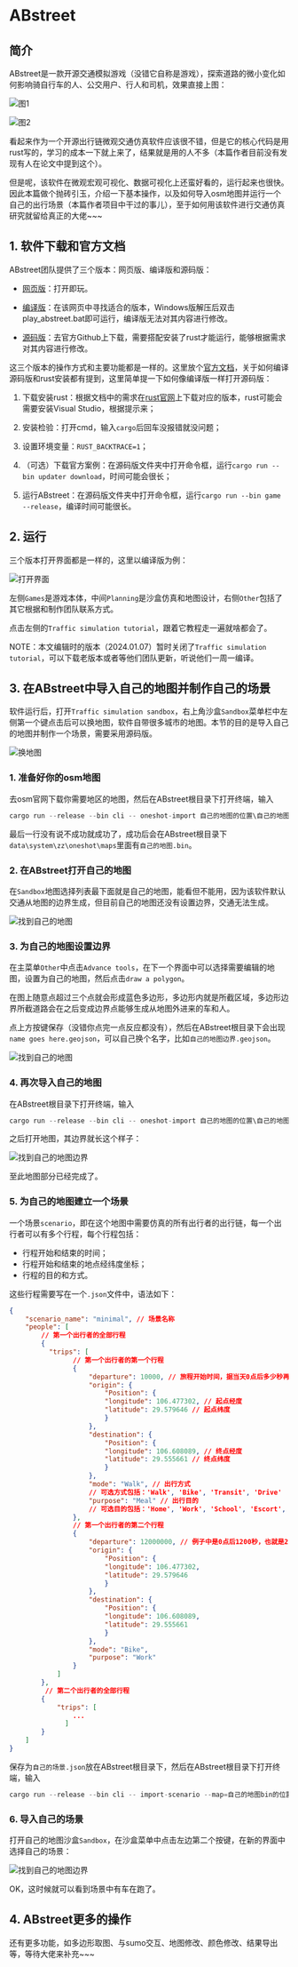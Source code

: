 <!--
 * @Author: CQZ
 * @Date: 2024-01-12 21:48:11
 * @Company: SEU
-->
# ABstreet

## 简介

ABstreet是一款开源交通模拟游戏（没错它自称是游戏），探索道路的微小变化如何影响骑自行车的人、公交用户、行人和司机，效果直接上图：

![图1](https://a-b-street.github.io/docs/project/history/retrospective/traffic_sim.gif)

![图2](https://a-b-street.github.io/docs/project/history/retrospective/santa.gif)

看起来作为一个开源出行链微观交通仿真软件应该很不错，但是它的核心代码是用rust写的，学习的成本一下就上来了，结果就是用的人不多（本篇作者目前没有发现有人在论文中提到这个）。

但是呢，该软件在微观宏观可视化、数据可视化上还蛮好看的，运行起来也很快。因此本篇做个抛砖引玉，介绍一下基本操作，以及如何导入osm地图并运行一个自己的出行场景（本篇作者项目中干过的事儿），至于如何用该软件进行交通仿真研究就留给真正的大佬~~~

## 1. 软件下载和官方文档

ABstreet团队提供了三个版本：网页版、编译版和源码版：

* [网页版](https://play.abstreet.org/0.3.49/abstreet.html)：打开即玩。

* [编译版](https://a-b-street.github.io/docs/user/index.html)：在该网页中寻找适合的版本，Windows版解压后双击play_abstreet.bat即可运行，编译版无法对其内容进行修改。

* [源码版](https://github.com/a-b-street/abstreet)：去官方Github上下载，需要搭配安装了rust才能运行，能够根据需求对其内容进行修改。

这三个版本的操作方式和主要功能都是一样的。这里放个[官方文档](https://a-b-street.github.io/docs/index.html)，关于如何编译源码版和rust安装都有提到，这里简单提一下如何像编译版一样打开源码版：

1. 下载安装rust：根据文档中的需求在[rust官网](https://www.rust-lang.org/tools/install)上下载对应的版本，rust可能会需要安装Visual Studio，根据提示来；

2. 安装检验：打开cmd，输入`cargo`后回车没报错就没问题；

3. 设置环境变量：`RUST_BACKTRACE=1`；

4. （可选）下载官方案例：在源码版文件夹中打开命令框，运行`cargo run --bin updater download`，时间可能会很长；

5. 运行ABstreet：在源码版文件夹中打开命令框，运行`cargo run --bin game --release`，编译时间可能很长。

## 2. 运行

三个版本打开界面都是一样的，这里以编译版为例：

![打开界面](Attachments/abs-main.png)

左侧`Games`是游戏本体，中间`Planning`是沙盒仿真和地图设计，右侧`Other`包括了其它根据和制作团队联系方式。

点击左侧的`Traffic simulation tutorial`，跟着它教程走一遍就啥都会了。

NOTE：本文编辑时的版本（2024.01.07）暂时关闭了`Traffic simulation tutorial`，可以下载老版本或者等他们团队更新，听说他们一周一编译。

## 3. 在ABstreet中导入自己的地图并制作自己的场景

软件运行后，打开`Traffic simulation sandbox`，右上角沙盒`Sandbox`菜单栏中左侧第一个键点击后可以换地图，软件自带很多城市的地图。本节的目的是导入自己的地图并制作一个场景，需要采用源码版。

![换地图](Attachments/abs-map.png)

### 1. 准备好你的osm地图

去osm官网下载你需要地区的地图，然后在ABstreet根目录下打开终端，输入

```rust
cargo run --release --bin cli -- oneshot-import 自己的地图的位置\自己的地图.osm
```

最后一行没有说不成功就成功了，成功后会在ABstreet根目录下`data\system\zz\oneshot\maps`里面有`自己的地图.bin`。

### 2. 在ABstreet打开自己的地图

在`Sandbox`地图选择列表最下面就是自己的地图，能看但不能用，因为该软件默认交通从地图的边界生成，但目前自己的地图还没有设置边界，交通无法生成。

![找到自己的地图](Attachments/abs-cutmap.png)

### 3. 为自己的地图设置边界

在主菜单`Other`中点击`Advance tools`，在下一个界面中可以选择需要编辑的地图，设置为自己的地图，然后点击`draw a polygon`。

在图上随意点超过三个点就会形成蓝色多边形，多边形内就是所截区域，多边形边界所截道路会在之后变成边界点能够生成从地图外进来的车和人。

点上方按键保存（没错你点完一点反应都没有），然后在ABstreet根目录下会出现
`name goes here.geojson`，可以自己换个名字，比如`自己的地图边界.geojson`。

![找到自己的地图](Attachments/abs-b.png)

### 4. 再次导入自己的地图

在ABstreet根目录下打开终端，输入

```rust
cargo run --release --bin cli -- oneshot-import 自己的地图的位置\自己的地图.osm --clip-path=自己的地图边界的位置\自己的地图边界.geojson
```

之后打开地图，其边界就长这个样子：

![找到自己的地图边界](Attachments/abs-bnow.png)

至此地图部分已经完成了。

### 5. 为自己的地图建立一个场景

一个场景`scenario`，即在这个地图中需要仿真的所有出行者的出行链，每一个出行者可以有多个行程，每个行程包括：

* 行程开始和结束的时间；
* 行程开始和结束的地点经纬度坐标；
* 行程的目的和方式。

这些行程需要写在一个`.json`文件中，语法如下：

```json
{
    "scenario_name": "minimal", // 场景名称
    "people": [
        // 第一个出行者的全部行程
        {
          "trips": [
                // 第一个出行者的第一个行程
                {
                    "departure": 10000, // 旅程开始时间，据当天0点后多少秒再加4个0，例子中是0点后1秒
                    "origin": {
                        "Position": {
                        "longitude": 106.477302, // 起点经度
                        "latitude": 29.579646 // 起点纬度
                        }
                    },
                    "destination": {
                        "Position": {
                        "longitude": 106.608089, // 终点经度
                        "latitude": 29.555661 // 终点纬度
                        }
                    },
                    "mode": "Walk", // 出行方式
                    // 可选方式包括：'Walk', 'Bike', 'Transit', 'Drive'
                    "purpose": "Meal" // 出行目的
                    // 可选目的包括：'Home', 'Work', 'School', 'Escort', 'PersonalBusiness', 'Shopping', 'Meal', 'Social', 'Recreation', 'Medical', 'ParkAndRideTransfer'
                },
                // 第一个出行者的第二个行程
                {
                    "departure": 12000000, // 例子中是0点后1200秒，也就是20分钟
                    "origin": {
                        "Position": {
                        "longitude": 106.477302,
                        "latitude": 29.579646
                        }
                    },
                    "destination": {
                        "Position": {
                        "longitude": 106.608089,
                        "latitude": 29.555661
                        }
                    },
                    "mode": "Bike",
                    "purpose": "Work"
                }
            ]
        },
         // 第二个出行者的全部行程
        {
            "trips": [
                ...
              ]
        }
    ]
}
```

保存为`自己的场景.json`放在ABstreet根目录下，然后在ABstreet根目录下打开终端，输入

```rust
cargo run --release --bin cli -- import-scenario --map=自己的地图bin的位置\自己的地图.bin --input=自己的场景.json --skip-problems
```

### 6. 导入自己的场景

打开自己的地图沙盒`Sandbox`，在沙盒菜单中点击左边第二个按键，在新的界面中选择自己的场景：

![找到自己的地图边界](Attachments/abs-s.png)

OK，这时候就可以看到场景中有车在跑了。

## 4. ABstreet更多的操作

还有更多功能，如多边形取图、与sumo交互、地图修改、颜色修改、结果导出等，等待大佬来补充~~~
